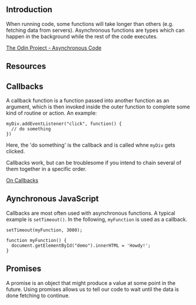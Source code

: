 ## Introduction

When running code, some functions will take longer than others (e.g. fetching data from servers). Asynchronous functions are types which can happen in the background while the rest of the code executes.

[The Odin Project - Asynchronous Code](https://www.theodinproject.com/lessons/node-path-javascript-asynchronous-code)

## Resources



## Callbacks

A callback function is a function passed into another function as an argument, which is then invoked inside the outer function to complete some kind of routine or action. An example: 

    myDiv.addEventListener("click", function() {
      // do something
    })

Here, the 'do something' is the callback and is called whne ```myDiv``` gets clicked.

Callbacks work, but can be troublesome if you intend to chain several of them together in a specific order. 

[On Callbacks](https://github.com/maxogden/art-of-node#callbacks)

## Aynchronous JavaScript

Callbacks are most often used with asynchronous functions. A typical example is ```setTimeout()```. In the following, ```myFunction``` is used as a callback.

    setTimeout(myFunction, 3000);

    function myFunction() {
      document.getElementById("demo").innerHTML = 'Howdy!';
    }

## Promises

A promise is an object that might produce a value at some point in the future. Using promises allows us to tell our code to wait until the data is done fetching to continue. 